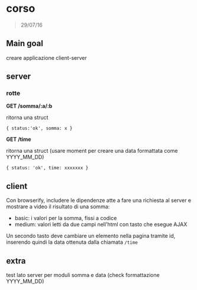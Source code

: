 # corso
> 29/07/16

## Main goal

creare applicazione client-server

## server

### rotte

**GET /somma/:a/:b**

ritorna una struct

```
{ status:'ok', somma: x }
```

**GET /time**

ritorna una struct (usare moment per creare una data formattata come YYYY_MM_DD)

```
{ status: 'ok', time: xxxxxxx }
```

## client

Con browserify, includere le dipendenze atte a fare una richiesta al server
e mostrare a video il risultato di una somma:

- basic: i valori per la somma, fissi a codice
- medium: valori letti da due campi nell'html con tasto che esegue AJAX

Un secondo tasto deve cambiare un elemento nella pagina tramite id, inserendo
quindi la data ottenuta dalla chiamata `/time`

## extra

test lato server per moduli somma e data (check formattazione YYYY_MM_DD)
